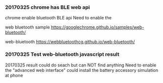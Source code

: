 ### 20170325 chrome has BLE web api
chrome enable bluetooth BLE api
Need to enable the 

web bluetooth sample
https://googlechrome.github.io/samples/web-bluetooth/

web-bluetooth
https://webbluetoothcg.github.io/web-bluetooth/

### 20170325 Test web-bluetooth javascript result
20170325 result
could do seach but can NOT find anything
Need to enable the "advanced web interface"
could install the battery accessory simulation at phone